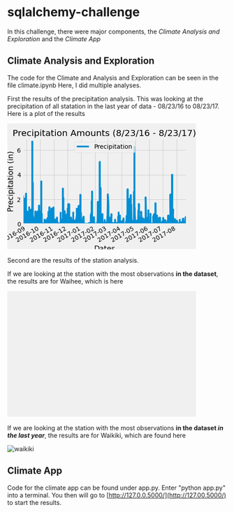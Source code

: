 # sqlalchemy-challenge

In this challenge, there were major components, the _Climate Analysis and Exploration_ and the _Climate App_

## Climate Analysis and Exploration

The code for the Climate and Analysis and Exploration can be seen in the file climate.ipynb
Here, I did multiple analyses.

First the results of the precipitation analysis.  This was looking at the precipitation of all statation in the last year of data - 08/23/16 to 08/23/17. Here is a plot of the results

![results](results/precipitation.png)

Second are the results of the station analysis.

If we are looking at the station with the most observations **in the dataset**, the results are for Waihee, which is here

![waihee](results/waihee-histogram.png)

If we are looking at the station with the most observations **in the dataset _in the last year_**, the results are for Waikiki, which are found here

![waikiki](results/waikiki-histogram.png)

## Climate App

Code for the climate app can be found under app.py.  Enter "python app.py" into a terminal.  You then will go to [http://127.0.0.5000/](http://127.00.5000/) to start the results.
